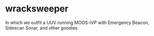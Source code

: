 # wracksweeper
In which we outfit a  UUV running MOOS-iVP with Emergency Beacon, Sidescan Sonar, and other goodies.

